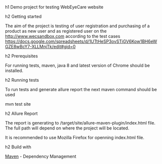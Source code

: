 h1 Demo project for testing WebEyeCare website

h2 Getting started

The aim of the project is testing of user registration and purchasing of a product as new user 
and as registered user on the http://www.wecsandbox.com according to the test cases
https://docs.google.com/spreadsheets/d/1UTtHeSP3ovSTiGV6Kow1BH6eWGZE8wBcY7-XLLMnjTk/edit#gid=0

h2 Prerequisites

For running tests, maven, java 8 and latest version of Chrome should be installed.

h2 Running tests

To run tests and generate allure report the next maven command should be used 

mvn test site

h2 Allure Report

The report is generating to /target/site/allure-maven-plugin/index.html file. The full path will depend on where 
the project will be located.

It is recommended to use Mozilla Firefox for openning index.html file.

h2 Build with

[Maven](https://maven.apache.org/) - Dependency Management
